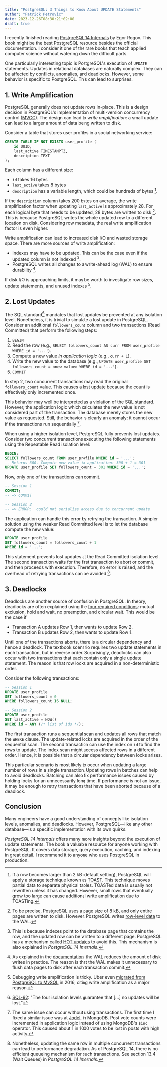 ```yaml
---
title: "PostgreSQL: 3 Things to Know About UPDATE Statements"
author: "Patrick Petrovic"
date: 2023-12-26T08:30:21+02:00
draft: true
---
```


I recently finished reading [PostgreSQL 14 Internals](https://postgrespro.com/community/books/internals) by Egor Rogov.
This book might be the best PostgreSQL resource besides the official documentation.
I consider it one of the rare books that teach applied computer science without watering down the difficult parts.

One particularly interesting topic is PostgreSQL's execution of `UPDATE` statements.
Updates in relational databases are naturally complex.
They can be affected by conflicts, anomalies, and deadlocks.
However, some behavior is specific to PostgreSQL. This can lead to surprises.

## 1. Write Amplification

PostgreSQL generally does not update rows in-place.
This is a design decision in PostgreSQL's implementation of multi-version concurrency control ([MVCC](https://www.postgresql.org/docs/7.1/mvcc.html)).
The design can lead to *write amplification*: a small update can lead to a larger amount of data being written to disk.

Consider a table that stores user profiles in a social networking service:

```sql
CREATE TABLE IF NOT EXISTS user_profile (
    id UUID,
    last_active TIMESTAMPTZ,
    description TEXT
);
```

Each column has a different size:
* `id` takes 16 bytes
* `last_active` takes 8 bytes
* `description` has a variable length, which could be hundreds of bytes [^1].

If the `description` column takes 200 bytes on average, the write amplification factor when updating `last_active` is approximately 28.
For each logical byte that needs to be updated, 28 bytes are written to disk [^2].
This is because PostgreSQL writes the whole updated row to a different location on disk.
Considering row metadata, the real write amplification factor is even higher.

Write amplification can lead to increased disk I/O and wasted storage space.
There are more sources of write amplification:
* Indexes may have to be updated. This can be the case even if the updated column is not indexed [^5].
* PostgreSQL writes all changes to a write-ahead log (WAL) to ensure durability [^6].

If disk I/O is approaching limits, it may be worth to investigate row sizes, update statements, and unused indexes [^3].

## 2. Lost Updates

The SQL standard[^8] mandates that lost updates be prevented at any isolation level.
Nonetheless, it is trivial to simulate a lost update in PostgreSQL.
Consider an additional `followers_count` column and two transactions (Read Committed) that perform the following steps:

1. `BEGIN`
2. Read the row (e.g., `SELECT followers_count AS curr FROM user_profile WHERE id = '...'`).
3. Compute a new value *in application logic* (e.g., `curr + 1`).
4. Write the new value to the database (e.g., `UPDATE user_profile SET followers_count = <new value> WHERE id = '...'`).
5. `COMMIT`

In step 2, two concurrent transactions may read the original `followers_count` value.
This causes a lost update because the count is effectively only incremented once.

This behavior may well be interpreted as a violation of the SQL standard.
However, the application logic which calculates the new value is not considered part of the transaction.
The database merely stores the new value as requested.
Still, the behavior is clearly an anomaly: it cannot occur if the transactions run sequentially [^9].

When using a higher isolation level, PostgreSQL fully prevents lost updates.
Consider two concurrent transactions executing the following statements using the Repeatable Read isolation level:

```sql
BEGIN;
SELECT followers_count FROM user_profile WHERE id = '...';
-- Returns 300. Compute new value in application: 300 + 1 = 301
UPDATE user_profile SET followers_count = 301 WHERE id = '...';
```

Now, only one of the transactions can commit.

```sql
-- Session 1
COMMIT;
-- => COMMIT

-- Session 2
-- => ERROR:  could not serialize access due to concurrent update
```

The application can handle this error by retrying the transaction.
A simpler solution using the weaker Read Committed level is to let the database compute the new value:

```sql
UPDATE user_profile
SET followers_count = followers_count + 1
WHERE id = '...';
```

This statement prevents lost updates at the Read Committed isolation level.
The second transaction waits for the first transaction to abort or commit, and then proceeds with execution.
Therefore, no error is raised, and the overhead of retrying transactions can be avoided [^4].

## 3. Deadlocks

Deadlocks are another source of confusion in PostgreSQL.
In theory, deadlocks are often explained using the [four required conditions](https://en.wikipedia.org/wiki/Deadlock): mutual exclusion, hold and wait, no preemption, and circular wait.
This would be the case if
* Transaction A updates Row 1, then wants to update Row 2.
* Transaction B updates Row 2, then wants to update Row 1.

Until one of the transactions aborts, there is a circular dependency and hence a deadlock.
The textbook scenario requires two update statements in each transaction, but in reverse order.
Surprisingly, deadlocks can also occur with two transactions that each contain only a single update statement.
The reason is that row locks are acquired in a non-deterministic order.

Consider the following transactions:
    
```sql
-- Session 1
UPDATE user_profile
SET followers_count = 0
WHERE followers_count IS NULL;

-- Session 2
UPDATE user_profile
SET last_active = NOW()
WHERE id = ANY (/* list of ids */);
```

The first transaction runs a sequential scan and updates all rows that match the `WHERE` clause.
The update-related locks are acquired in the order of the sequential scan.
The second transaction can use the index on `id` to find the rows to update.
The index scan might access affected rows in a different order.
Hence, it is possible that a circular dependency between locks arises.

This particular scenario is most likely to occur when updating a large number of rows in a single transaction.
Updating rows in batches can help to avoid deadlocks.
Batching can also fix performance issues caused by holding locks for an unnecessarily long time.
If performance is not an issue, it may be enough to retry transactions that have been aborted because of a deadlock.

## Conclusion

Many engineers have a good understanding of concepts like isolation levels, anomalies, and deadlocks.
However, PostgreSQL—like any other database—is a specific implementation with its own quirks.

*PostgreSQL 14 Internals* offers many more insights beyond the execution of update statements.
The book a valuable resource for anyone working with PostgreSQL.
It covers data storage, query execution, caching, and indexing in great detail.
I recommend it to anyone who uses PostgreSQL in production.

[^1]: If a row becomes larger than 2 kB (default setting), PostgreSQL will apply a storage technique known as [TOAST](https://www.postgresql.org/docs/current/storage-toast.html).
This technique moves partial data to separate physical tables.
TOASTed data is usually not rewritten unless it has changed.
However, small rows that eventually grow too large can cause additional write amplification due to TOASTing.

[^2]: To be precise, PostgreSQL uses a page size of 8 kB, and only entire pages are written to disk.
However, PostgreSQL writes [row-level data](https://www.postgresql.org/docs/15/runtime-config-wal.html#GUC-FULL-PAGE-WRITES) to the WAL.

[^3]: Debugging write amplification is tricky.
Uber even [migrated from PostgreSQL to MySQL](https://www.uber.com/en-DE/blog/postgres-to-mysql-migration/) in 2016, citing write amplification as a major reason.

[^4]: Nonetheless, updating the same row in multiple concurrent transactions can lead to performance degradation.
As of PostgreSQL 14, there is no efficient queueing mechanism for such transactions. See section 13.4 (Wait Queues) in _PostgreSQL 14 Internals_.

[^5]: This is because indexes point to the database page that contains the row, and the updated row can be written to a different page.
PostgreSQL has a mechanism called [HOT updates](https://www.postgresql.org/docs/current/storage-hot.html) to avoid this.
This mechanism is also explained in _PostgreSQL 14 Internals_.

[^6]: As explained in the [documentation](https://www.postgresql.org/docs/current/wal-intro.html), the WAL reduces the amount of disk writes in practice.
The reason is that the WAL makes it unnecessary to flush data pages to disk after each transaction commit.

[^8]: [SQL-92](https://www.contrib.andrew.cmu.edu/~shadow/sql/sql1992.txt):
"The four isolation levels guarantee that [...] no updates will be lost."

[^9]: The same issue can occur without using transactions.
The first time I fixed a similar issue was at [Jodel](https://jodel.com/), in MongoDB.
Post vote counts were incremented in application logic instead of using MongoDB's `$inc` operator.
This caused about 1 in 1000 votes to be lost in posts with high activity.
